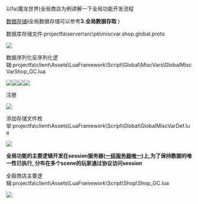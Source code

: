 以fa(魔龙世界)全局商店为例讲解一下全局功能开发流程

[<u>数据存储</u>](https://thoughts.teambition.com/workspaces/5ef1a751f60ea9001bd606cc/docs/5f2a5855e6eed500012bc219)~~(~~全局数据存储可以参考**3.全局数据存取** )

数据库存储文件:projectfa\server\src\pb\miscvar.shop.global.proto

![](https://cdn.nlark.com/yuque/0/2024/png/43288467/1712656001123-06901cc2-1eaf-460f-bcca-ed6af5f0daab.png)

数据序列化反序列化逻辑:projectfa\client\Assets\LuaFramework\Script\Global\MiscVars\GlobalMiscVarShop_GC.lua

![](https://cdn.nlark.com/yuque/0/2024/png/43288467/1712656001742-66bc6acb-9bf4-4825-a3e2-e9b718d6cdde.png)![](https://cdn.nlark.com/yuque/0/2024/png/43288467/1712656002172-c1bf91e0-124c-44d1-98d8-89fed209e1f0.png)![](https://cdn.nlark.com/yuque/0/2024/png/43288467/1712656002587-abaa7b40-14ce-402e-a657-7cebd4005d6d.png)![](https://cdn.nlark.com/yuque/0/2024/png/43288467/1712656002908-1929a24b-dd11-4607-b7b2-7e899e6941a9.png)

注册

![](https://cdn.nlark.com/yuque/0/2024/png/43288467/1712656003294-e952b2fd-dfa0-4281-9822-bc41256d3160.png)

添加存储文件枚举:projectfa\client\Assets\LuaFramework\Script\Global\GlobalMiscVarDef.lua

![](https://cdn.nlark.com/yuque/0/2024/png/43288467/1712656003678-d41b9cda-d36b-4a4c-9881-6f896adaf721.png)

**全局功能的主要逻辑开发在session服务器(**[**<u>一组服务器唯一</u>**](https://thoughts.teambition.com/workspaces/5ef1a751f60ea9001bd606cc/docs/5f2a5838e6eed500012bc189)**)上,为了保持数据的唯一性已执行, 分布在多个scene的玩家通过协议访问session**

全服商店主要逻辑:projectfa\client\Assets\LuaFramework\Script\Shop\Shop_GC.lua

![](https://cdn.nlark.com/yuque/0/2024/png/43288467/1712656003989-6596073e-4bbe-42f4-baf5-76fce3f6a4fc.png)

